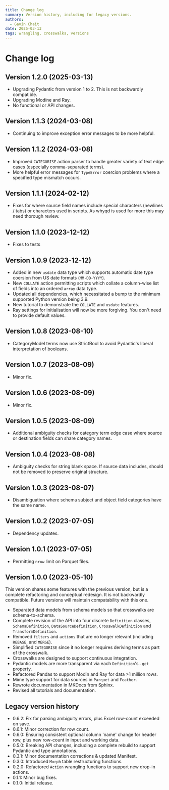 ```yaml
---
title: Change log
summary: Version history, including for legacy versions.
authors:
  - Gavin Chait
date: 2025-03-13
tags: wrangling, crosswalks, versions
---
```

# Change log

## Version 1.2.0 (2025-03-13)

- Upgrading Pydantic from version 1 to 2. This is not backwardly compatible.
- Upgrading Modine and Ray.
- No functional or API changes.

## Version 1.1.3 (2024-03-08)

- Continuing to improve exception error messages to be more helpful.

## Version 1.1.2 (2024-03-08)

- Improved `CATEGORISE` action parser to handle greater variety of text edge cases (especially comma-separated terms).
- More helpful error messages for `TypeError` coercion problems where a specified type mismatch occurs.

## Version 1.1.1 (2024-02-12)

- Fixes for where source field names include special characters (newlines / tabs) or characters used in scripts. As whyqd is used for more this may need thorough review.

## Version 1.1.0 (2023-12-12)

- Fixes to tests

## Version 1.0.9 (2023-12-12)

- Added in new `usdate` data type which supports automatic date type coersion from US date formats (`MM-DD-YYYY`).
- New `COLLATE` action permitting scripts which collate a column-wise list of fields into an ordered `array` data type.
- Updated all dependencies, which necessitated a bump to the minimum supported Python version being 3.9.
- New tutorial to demonstrate the `COLLATE` and `usdate` features.
- Ray settings for initialisation will now be more forgiving. You don't need to provide default values.

## Version 1.0.8 (2023-08-10)

- CategoryModel terms now use StrictBool to avoid Pydantic's liberal interpretation of booleans.

## Version 1.0.7 (2023-08-09)

- Minor fix.

## Version 1.0.6 (2023-08-09)

- Minor fix.

## Version 1.0.5 (2023-08-09)

- Additional ambiguity checks for category term edge case where source or destination fields can share category names.

## Version 1.0.4 (2023-08-08)

- Ambiguity checks for string blank space. If source data includes, should not be removed to preserve original structure.

## Version 1.0.3 (2023-08-07)

- Disambiguation where schema subject and object field categories have the same name.

## Version 1.0.2 (2023-07-05)

- Dependency updates.

## Version 1.0.1 (2023-07-05)

- Permitting `nrow` limit on Parquet files.

## Version 1.0.0 (2023-05-10)

This version shares some features with the previous version, but is a complete refactoring and conceptual redesign. It is
not backwardly compatible. Future versions will maintain compatability with this one.

- Separated data models from schema models so that crosswalks are schema-to-schema.
- Complete revision of the API into four discrete `Definition` classes, `SchemaDefinition`, `DataSourceDefinition`,
  `CrosswalkDefinition` and `TransformDefinition`.
- Removed `filters` and `actions` that are no longer relevant (including `REBASE`, and `MERGE`).
- Simplified `CATEGORISE` since it no longer requires deriving terms as part of the crosswalk.
- Crosswalks are designed to support continuous integration.
- Pydantic models are more transparent via each `Definition`'s `.get` property.
- Refactored Pandas to support Modin and Ray for data >1 million rows.
- Mime type support for data sources in `Parquet` and `Feather`.
- Rewrote documentation in MKDocs from Sphinx.
- Revised all tutorials and documentation.

## Legacy version history

- 0.6.2: Fix for parsing ambiguity errors, plus Excel row-count exceeded on save.
- 0.6.1: Minor correction for row count.
- 0.6.0: Ensuring consistent optional column 'name' change for header row, plus new row-count in input and working data.
- 0.5.0: Breaking API changes, including a complete rebuild to support Pydantic and type annotations.
- 0.3.1: Minor documentation corrections & updated Manifest.
- 0.3.0: Introduced `Morph` table restructuring functions.
- 0.2.0: Refactored `Action` wrangling functions to support new drop-in actions.
- 0.1.1: Minor bug fixes.
- 0.1.0: Initial release.